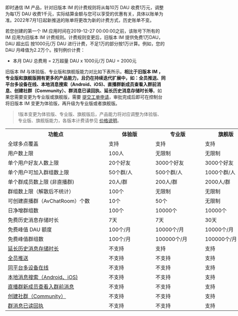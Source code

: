 即时通信 IM 产品，针对旧版本 IM 的计费规则将从每10万 DAU 收费1万元，调整为每1万 DAU 收费1千元，实际结算金额与您可以享受的优惠有关，具体以账单为准。2022年7月1日起新推送的账单将更改为新的计费方式，历史账单不变。

若您创建的第一个 IM 应用时间在2019-12-27 00:00:00之前，该账号下所有的 IM 应用为旧版本 IM 计费规则。计费规则变更后，旧版本 IM 提供免费1万DAU，DAU 超出后 按1000元/万 DAU 进行计费，不足1万的部分按1万计算。例如，您的 DAU 月峰值为2.2万个。按刊例价计费：
- 本月 DAU 总费用 = 2万超量 DAU x 1000元/万 DAU  = 2000元


旧版本 IM 与体验版、专业版和旗舰版能力对比如下表所示。**相比于旧版本 IM ，专业版和旗舰版拥有更多的产品能力，且仍在持续迭代扩展中，如：全员推送、同平台多设备在线、本地消息搜索（Android、iOS)、直播群新成员查看入群前消息、创建社群（Community）、群消息已读回执、延长历史消息存储时长等**。如果您需要变更为专业版或旗舰版，需要 [提交工单申请](https://console.cloud.tencent.com/workorder/category?level1_id=29&level2_id=40&source=0&data_title=%E4%BA%91%E9%80%9A%E4%BF%A1%20%20IM&step=1)，审批完成后即可在控制台将旧版本 IM 变更为体验版，再升级为专业版或者旗舰版。
>!版本变更为体验版、专业版、旗舰版后，产品能力将对应调整为体验版、专业版、旗舰版能力，各版本计费请参见 [价格说明](https://cloud.tencent.com/document/product/269/11673)。

<table border=0 cellpadding=0 cellspacing=0 width=893 style='border-collapse:
 collapse;table-layout:fixed;width:671pt'>
 <col width=330 style='mso-width-source:userset;mso-width-alt:10560;width:248pt'>
 <col width=148 style='mso-width-source:userset;mso-width-alt:4736;width:111pt'>
 <col width=153 style='mso-width-source:userset;mso-width-alt:4896;width:115pt'>
 <col width=142 style='mso-width-source:userset;mso-width-alt:4544;width:107pt'>
 <col width=120 style='mso-width-source:userset;mso-width-alt:3840;width:90pt'>
 <tr height=19 style='height:14.25pt'>
  <th height=19 width=330 style='height:14.25pt;width:248pt' align="">功能点</td>
  <th width=148 style='width:111pt' align="">体验版</td>
  <th width=153 style='width:115pt' align="">专业版</td>
  <th width=142 style='width:107pt' align="">旗舰版</td>
  <th width=120 style='width:90pt' align="">旧版本 IM</td>
 </tr>
 <tr height=19 style='height:14.25pt'>
  <td height=19 style='height:14.25pt' align="">全球多点覆盖</td>
  <td align="">支持</td>
  <td align="">支持</td>
  <td align="">支持</td>
  <td align="">支持</td>
 </tr>
 <tr height=19 style='height:14.25pt'>
  <td height=19 style='height:14.25pt' align="">用户数上限</td>
  <td align="">100人</td>
  <td align="">无限制</td>
  <td align="">无限制</td>
  <td align="">无限制</td>
 </tr>
 <tr height=19 style='height:14.25pt'>
  <td height=19 style='height:14.25pt' align="">单个用户好友人数上限</td>
  <td align="">20个好友</td>
  <td align="">3000个好友</td>
  <td align="">3000个好友</td>
  <td align="">3000个好友</td>
 </tr>
 <tr height=19 style='height:14.25pt'>
  <td height=19 style='height:14.25pt' align="">单个用户可加入群组数上限</td>
  <td align="">50个群/人</td>
  <td align="">500个群/人</td>
  <td align="">1000个群/人</td>
  <td align="">1000个群/人</td>
 </tr>
 <tr height=19 style='height:14.25pt'>
  <td height=19 style='height:14.25pt' align="">单个群成员数上限 (非直播群)</td>
  <td align="">20人/群</td>
  <td align="">200人/群</td>
  <td align="">2000人/群</td>
  <td align="">2000人/群</td>
 </tr>
 <tr height=19 style='height:14.25pt'>
  <td height=19 style='height:14.25pt' align="">群组数上限（解散后不统计）</td>
  <td align="">100个</td>
  <td align="">无限制</td>
  <td align="">无限制</td>
  <td align="">无限制</td>
 </tr>
 <tr height=19 style='height:14.25pt'>
  <td height=19 style='height:14.25pt' align="">可创建直播群（AvChatRoom）个数</td>
  <td align="">10个</td>
  <td align="">50个</td>
  <td align="">无限制</td>
  <td align="">无限制</td>
 </tr>
 <tr height=19 style='height:14.25pt'>
  <td height=19 style='height:14.25pt' align="">日净增群组数</td>
  <td align="">100个</td>
  <td align="">10000个</td>
  <td align="">10000个</td>
  <td align="">10000个</td>
 </tr>
 <tr height=19 style='height:14.25pt'>
  <td height=19 style='height:14.25pt' align="">免费历史消息存储时长</td>
  <td align="">7天</td>
  <td align="">7天</td>
  <td align="">30天</td>
  <td align="">7天</td>
 </tr>
 <tr height=19 style='height:14.25pt'>
  <td height=19 style='height:14.25pt' align="">免费峰值 DAU 额度</td>
  <td align="">100个/月</td>
  <td align="">10000个/月</td>
  <td align="">10000个/月</td>
  <td align="">10000个/月</td>
 </tr>
 <tr height=19 style='height:14.25pt'>
  <td height=19 style='height:14.25pt' align="">免费峰值群组数</td>
  <td align="">100个/月</td>
  <td align="">100000个/月</td>
  <td align="">100000个/月</td>
  <td align="">100000个/月</td>
 </tr>
 <tr height=19 style='height:14.25pt'>
  <td height=19 style='height:14.25pt' align=""><a
  href="https://cloud.tencent.com/document/product/269/38656#.E5.8E.86.E5.8F.B2.E6.B6.88.E6.81.AF.E5.AD.98.E5.82.A8.E6.97.B6.E9.95.BF.E9.85.8D.E7.BD.AE"
  target="_parent">延长历史消息存储时长</span></a></td>
  <td align="">不支持</td>
  <td align="">支持</td>
  <td align="">支持</td>
  <td class=xl65 align=""><b>不支持</td>
 </tr>
 <tr height=19 style='height:14.25pt'>
  <td height=19 style='height:14.25pt' align=""><a
  href="https://cloud.tencent.com/document/product/269/45933" target="_parent">全员推送</span></a></td>
  <td align="">不支持</td>
  <td align="">不支持</td>
  <td align="">支持</td>
  <td class=xl65 align=""><b>不支持</td>
 </tr>
 <tr height=19 style='height:14.25pt'>
  <td height=19 style='height:14.25pt' align=""><a
  href="https://cloud.tencent.com/document/product/269/38656" target="_parent">同平台多设备在线</span></a></td>
  <td align="">不支持</td>
  <td align="">不支持</td>
  <td align="">支持</td>
  <td class=xl65><b>不支持</td>
 </tr>
 <tr height=19 style='height:14.25pt'>
  <td height=19 style='height:14.25pt' align=""><a
  href="https://cloud.tencent.com/document/product/269/56936" target="_parent">本地消息搜索（Android、iOS)</span></a></td>
  <td align="">不支持</td>
  <td align="">不支持</td>
  <td align="">支持</td>
  <td class=xl65><b>不支持</td>
 </tr>
 <tr height=19 style='height:14.25pt'>
  <td height=19 style='height:14.25pt' align=""><a
  href="https://cloud.tencent.com/document/product/269/38656#.E7.9B.B4.E6.92.AD.E7.BE.A4.E6.96.B0.E6.88.90.E5.91.98.E6.9F.A5.E7.9C.8B.E5.85.A5.E7.BE.A4.E5.89.8D.E6.B6.88.E6.81.AF.E9.85.8D.E7.BD.AE"
  target="_parent">直播群新成员查看入群前消息</span></a></td>
  <td align="">不支持</td>
  <td align="">不支持</td>
  <td align="">支持</td>
  <td class=xl65><b>不支持</td>
 </tr>
 <tr height=19 style='height:14.25pt'>
  <td height=19 style='height:14.25pt' align=""><a
  href="https://cloud.tencent.com/document/product/269/75394#.E7.A4.BE.E7.BE.A4.E8.AF.9D.E9.A2.98"
  target="_parent">创建社群（Community）</span></a></td>
  <td align="">不支持</td>
  <td align="">不支持</td>
  <td align="">支持</td>
  <td class=xl65><b>不支持</td>
 </tr>
 <tr height=19 style='height:14.25pt'>
  <td height=19 style='height:14.25pt' align=""><a
  href="https://cloud.tencent.com/document/product/269/38656#.E7.BE.A4.E6.B6.88.E6.81.AF.E5.B7.B2.E8.AF.BB.E5.9B.9E.E6.89.A7.E9.85.8D.E7.BD.AE"
  target="_parent">群消息已读回执</span></a></td>
  <td align="">不支持</td>
  <td align="">不支持</td>
  <td align="">支持</td>
  <td class=xl65><b>不支持</td>
 </tr>
 <![endif]>
</table>

